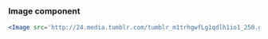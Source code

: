 ### Image component

```jsx
<Image src='http://24.media.tumblr.com/tumblr_m1trhgwfLg1qdlh1io1_250.gif' />
```
